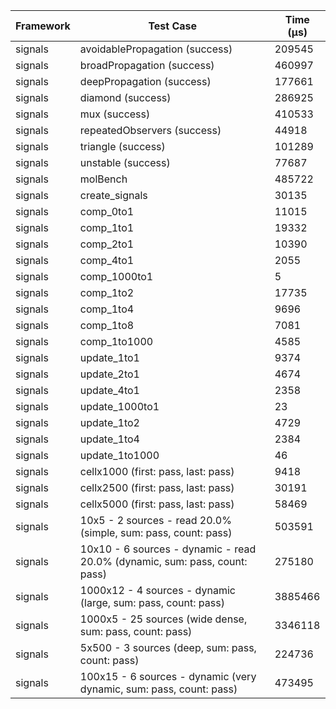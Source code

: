 | Framework | Test Case | Time (μs) |
| --- | --- | --- |
| signals | avoidablePropagation (success) | 209545 |
| signals | broadPropagation (success) | 460997 |
| signals | deepPropagation (success) | 177661 |
| signals | diamond (success) | 286925 |
| signals | mux (success) | 410533 |
| signals | repeatedObservers (success) | 44918 |
| signals | triangle (success) | 101289 |
| signals | unstable (success) | 77687 |
| signals | molBench | 485722 |
| signals | create_signals | 30135 |
| signals | comp_0to1 | 11015 |
| signals | comp_1to1 | 19332 |
| signals | comp_2to1 | 10390 |
| signals | comp_4to1 | 2055 |
| signals | comp_1000to1 | 5 |
| signals | comp_1to2 | 17735 |
| signals | comp_1to4 | 9696 |
| signals | comp_1to8 | 7081 |
| signals | comp_1to1000 | 4585 |
| signals | update_1to1 | 9374 |
| signals | update_2to1 | 4674 |
| signals | update_4to1 | 2358 |
| signals | update_1000to1 | 23 |
| signals | update_1to2 | 4729 |
| signals | update_1to4 | 2384 |
| signals | update_1to1000 | 46 |
| signals | cellx1000 (first: pass, last: pass) | 9418 |
| signals | cellx2500 (first: pass, last: pass) | 30191 |
| signals | cellx5000 (first: pass, last: pass) | 58469 |
| signals | 10x5 - 2 sources - read 20.0% (simple, sum: pass, count: pass) | 503591 |
| signals | 10x10 - 6 sources - dynamic - read 20.0% (dynamic, sum: pass, count: pass) | 275180 |
| signals | 1000x12 - 4 sources - dynamic (large, sum: pass, count: pass) | 3885466 |
| signals | 1000x5 - 25 sources (wide dense, sum: pass, count: pass) | 3346118 |
| signals | 5x500 - 3 sources (deep, sum: pass, count: pass) | 224736 |
| signals | 100x15 - 6 sources - dynamic (very dynamic, sum: pass, count: pass) | 473495 |
